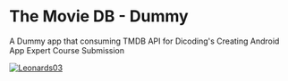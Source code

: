 # The Movie DB - Dummy

A Dummy app that consuming TMDB API for Dicoding's Creating Android App Expert Course Submission

[![Leonards03](https://circleci.com/gh/Leonards03/TheMovieDB-Dummy.svg?style=svg)](https://circleci.com/gh/Leonards03/TheMovieDB-Dummy)